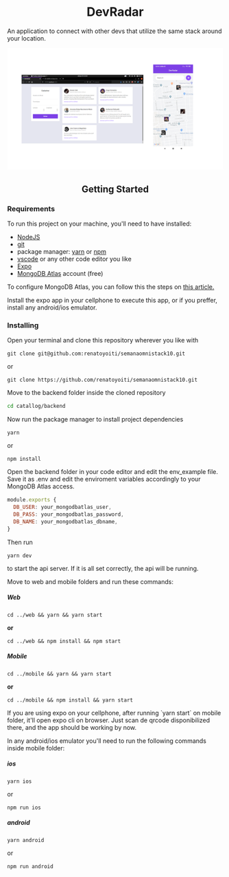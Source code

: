 <h1 align=center>DevRadar</h1>

<p>An application to connect with other devs that utilize the same stack around your location.</p>

<img src="./.github/devradar.png" alt="DevRadar">

<h2 align=center>Getting Started</h2>

<h3>Requirements</h3>

<p>To run this project on your machine, you'll need to have installed:</p>

<ul>
  <li><a href="https://nodejs.org/en/">NodeJS</a></li>
  <li><a href="https://git-scm.com/">git</a></li>
  <li>package manager: <a href="https://yarnpkg.com/lang/en/">yarn</a> or <a href="https://www.npmjs.com/">npm</a></li>
  <li><a href="https://code.visualstudio.com/">vscode</a> or any other code editor you like</li>
  <li><a href="https://expo.io">Expo</a></li>
  <li><a href="https://www.mongodb.com/cloud/atlas">MongoDB Atlas</a> account (free)</li>
</ul>

<p>To configure MongoDB Atlas, you can follow this the steps on <a href="https://medium.com/@buka4chocksy/how-to-setup-mongodb-atlas-database-for-your-project-acd70b75a4e9">this article.</a></p>

<p>Install the expo app in your cellphone to execute this app, or if you preffer, install any android/ios emulator.</p>

<h3>Installing</h3>

<p>Open your terminal and clone this repository wherever you like with</p>

```git
git clone git@github.com:renatoyoiti/semanaomnistack10.git
```

<p>or</p>

```git
git clone https://github.com/renatoyoiti/semanaomnistack10.git
```

<p>Move to the backend folder inside the cloned repository</p>

```bash
cd catallog/backend
```

<p>Now run the package manager to install project dependencies</p>

```node
yarn
```

<p>or</p>

```node
npm install
```

<p>Open the backend folder in your code editor and edit the env_example file. Save it as .env and edit the enviroment variables accordingly to your MongoDB Atlas access.</p>

```javascript
module.exports {
  DB_USER: your_mongodbatlas_user,
  DB_PASS: your_mongodbatlas_password,
  DB_NAME: your_mongodbatlas_dbname,
}
```

<p>Then run</p>

```node
yarn dev
```

<p>to start the api server. If it is all set correctly, the api will be running.</p>

<p>Move to web and mobile folders and run these commands:</p>

<h5>Web</h5>

```node
cd ../web && yarn && yarn start
```

**or**

```node
cd ../web && npm install && npm start
```

<h5>Mobile</h5>

```node
cd ../mobile && yarn && yarn start
```

**or**

```node
cd ../mobile && npm install && yarn start
```

<p>If you are using expo on your cellphone, after running `yarn start` on mobile folder, it'll open expo cli on browser. Just scan de qrcode disponibilized there, and the app should be working by now.</p>

<p>In any android/ios emulator you'll need to run the following commands inside mobile folder:</p>

<h5>ios</h5>

```node
yarn ios
```

or

```node
npm run ios
```

<h5>android</h5>

```node
yarn android
```

or

```node
npm run android
```


